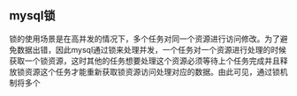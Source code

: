 ## mysql锁
锁的使用场景是在高并发的情况下，多个任务对同一个资源进行访问修改。为了避免数据出错，因此mysql通过锁来处理并发，一个任务对一个资源进行处理的时候获取一个锁资源，这时其他的任务想要处理这个资源必须等待上个任务完成并且释放锁资源这个任务才能重新获取锁资源访问处理对应的数据。由此可见，通过锁机制将多个
<!--stackedit_data:
eyJoaXN0b3J5IjpbLTY5NTQ1Mzc5M119
-->